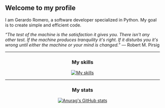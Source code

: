 ## Welcome to my profile

<!--
My personal profile.
-->

I am Gerardo Romero, a software developer specialized in Python. My goal is to create simple and efficient code.

_“The test of the machine is the satisfaction it gives you. There isn't any other test. If the machine produces tranquility it's right. If it disturbs you it's wrong until either the machine or your mind is changed.”_ — Robert M. Pirsig

<div align=center>

---

### My skills
[![My skills](https://skillicons.dev/icons?i=py,linux,bash,md,github,neovim)](https://skillicons.dev)

---

### My stats
[![Anurag's GitHub stats](https://github-readme-stats.vercel.app/api?username=gerardo-rp&count_private=true&show_icons=true&theme=dark)](https://github.com/anuraghazra/github-readme-stats)

</div>

